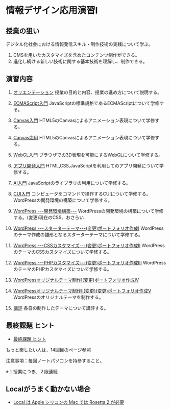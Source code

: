 # 情報デザイン応用演習I

## 授業の狙い

デジタル化社会における情報発信スキル・制作技術の実践について学ぶ。

1. CMSを用いたカスタマイズを含めたコンテンツ制作ができる。
2. 進化し続ける新しい技術に関する基本技術を理解し、制作できる。

## 演習内容
1. [オリエンテーション](./ida_01.md)
授業の目的と内容、授業の進め方について説明する。

2. [ECMAScript入門](./ida_02.md)
JavaScriptの標準規格であるECMAScriptについて学修する。

3. [Canvas入門](./ida_03.md)
HTML5のCanvasによるアニメーション表現について学修する。

4. [Canvas応用](./ida_04.md)
HTML5のCanvasによるアニメーション表現について学修する。

5. [WebGL入門](./ida_05.md)
ブラウザでの3D表現を可能にするWebGLについて学修する。

6. [アプリ開発入門](./ida_06.md)
HTML,CSS,JavaScriptを利用してのアプリ開発について学修する。

7. [AI入門](./ida_07.md)
JavaScriptのライブラリの利用について学修する。

8. [CUI入門](./ida_08.md)
コンピュータをコマンドで操作するCUIについて学修する。
WordPressの開発環境の構築について学修する。

9. [WordPress ---開発環境構築---](./ida_09.md)
WordPressの開発環境の構築について学修する。(変更)現在のCSS、おさらい

10.  [WordPress ---スターターテーマ---(変更)ポートフォリオ作成I](./ida_10.md)
WordPressのテーマ作成の雛形となるスターターテーマについて学修する。

11.   [WordPress ---CSSカスタマイズ---(変更)ポートフォリオ作成II](./ida_11.md)
WordPressのテーマのCSSカスタマイズについて学修する。

12.   [WordPress ---PHPカスタマイズ---(変更)ポートフォリオ作成III](./ida_12.md)
WordPressのテーマのPHPカスタマイズについて学修する。

13.   [WordPressオリジナルテーマ制作I(変更)ポートフォリオ作成IV](./ida_13.md)

14.   [WordPressオリジナルテーマ制作II(変更)(変更)ポートフォリオ作成V](./ida_14.md)
WordPressのオリジナルテーマを制作する。

15.   [講評](./ida_15.md)
各自の制作したテーマについて講評する。

## 最終課題 ヒント
-  [最終課題 ヒント](./ida_kadai_hint.md)

もっと楽したい人は、14回目のページ参照


<!--
1.   [WordPress ---スターターテーマ---]
WordPressのテーマ作成の雛形となるスターターテーマについて学修する。
-->
<!--(変更) CSSでレイアウト-->
<!--
1.   [WordPress ---CSSカスタマイズ---]
WordPressのテーマのCSSカスタマイズについて学修する。
-->
<!--(変更)Wordpress復習+α-->

<!--
1.    [WordPress ---PHPカスタマイズ---]
WordPressのテーマのPHPカスタマイズについて学修する。
-->
<!--(変更 )Wordpress CSS,PHPカスタマイズ-->

<!--
1.   [WordPressオリジナルテーマ制作I]<!-- (変更 Wordpressによるポートフォリオサイトの制作I)-->
<!--
2.   [WordPressオリジナルテーマ制作II] -->
<!--(変更 Wordpressによるポートフォリオサイトの制作II)
WordPressのオリジナルテーマを制作する。-->

<!--
1.   [講評]
各自の制作したテーマについて講評する。
-->
注意事項：毎回ノートパソコンを持参すること。


※１授業につき、２限連続

## Localがうまく動かない場合
- [Local は Apple シリコンの Mac では Rosetta 2 が必要](../../App/Local/index.md)